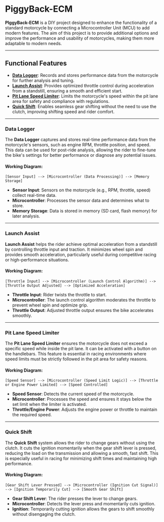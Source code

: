 # PiggyBack-ECM

**PlggyBack-ECM** is a DIY project designed to enhance the functionality of a standard motorcycle by connecting a Microcontroller Unit (MCU) to add modern features. The aim of this project is to provide additional options and improve the performance and usability of motorcycles, making them more adaptable to modern needs.


---
## Functional Features

- [**Data Logger**](#data-logger): Records and stores performance data from the motorcycle for further analysis and tuning.
- [**Launch Assist**](#launch-assist): Provides optimized throttle control during acceleration from a standstill, ensuring a smooth and efficient start.
- [**Pit Lane Speed Limiter**](#pit-lane-speed-limiter): Limits the motorcycle's speed within the pit lane area for safety and compliance with regulations.
- [**Quick Shift**](#quick-shift): Enables seamless gear shifting without the need to use the clutch, improving shifting speed and rider comfort.

---

### Data Logger
The **Data Logger** captures and stores real-time performance data from the motorcycle's sensors, such as engine RPM, throttle position, and speed. This data can be used for post-ride analysis, allowing the rider to fine-tune the bike's settings for better performance or diagnose any potential issues.

#### Working Diagram:
```plaintext
[Sensor Input] --> [Microcontroller (Data Processing)] --> [Memory Storage]
```
- **Sensor Input**: Sensors on the motorcycle (e.g., RPM, throttle, speed) collect real-time data.
- **Microcontroller**: Processes the sensor data and determines what to store.
- **Memory Storage**: Data is stored in memory (SD card, flash memory) for later analysis.

---

### Launch Assist
**Launch Assist** helps the rider achieve optimal acceleration from a standstill by controlling throttle input and traction. It minimizes wheel spin and provides smooth acceleration, particularly useful during competitive racing or high-performance situations.

#### Working Diagram:
```plaintext
[Throttle Input] --> [Microcontroller (Launch Control Algorithm)] --> [Throttle Output Adjusted] --> [Optimized Acceleration]
```
- **Throttle Input**: Rider twists the throttle to start.
- **Microcontroller**: The launch control algorithm moderates the throttle to prevent wheel spin and optimize grip.
- **Throttle Output**: Adjusted throttle output ensures the bike accelerates smoothly.
  
---

### Pit Lane Speed Limiter
The **Pit Lane Speed Limiter** ensures the motorcycle does not exceed a specific speed while inside the pit lane. It can be activated with a button on the handlebars. This feature is essential in racing environments where speed limits must be strictly followed in the pit area for safety reasons.

#### Working Diagram:
```plaintext
[Speed Sensor] --> [Microcontroller (Speed Limit Logic)] --> [Throttle or Engine Power Limited] --> [Speed Controlled]
```
- **Speed Sensor**: Detects the current speed of the motorcycle.
- **Microcontroller**: Processes the speed and ensures it stays below the set limit when the limiter is activated.
- **Throttle/Engine Power**: Adjusts the engine power or throttle to maintain the required speed.

---


### Quick Shift
The **Quick Shift** system allows the rider to change gears without using the clutch. It cuts the ignition momentarily when the gear shift lever is pressed, reducing the load on the transmission and allowing a smooth, fast shift. This is especially useful in racing for minimizing shift times and maintaining high performance.

#### Working Diagram:
```plaintext
[Gear Shift Lever Pressed] --> [Microcontroller (Ignition Cut Signal)] --> [Ignition Temporarily Cut] --> [Smooth Gear Shift]
```
- **Gear Shift Lever**: The rider presses the lever to change gears.
- **Microcontroller**: Detects the lever press and momentarily cuts ignition.
- **Ignition**: Temporarily cutting ignition allows the gears to shift smoothly without disengaging the clutch.


